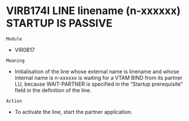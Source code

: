 # VIRB174I LINE linename (n-xxxxxx) STARTUP IS PASSIVE

`Module`
- VIR0B17

`Meaning`
- Initialisation of the line whose external name is linename and whose internal name is n-xxxxxx is waiting for a VTAM BIND from its partner LU, because WAIT-PARTNER is specified in the “Startup prerequisite” field in the definition of the line.

`Action`
- To activate the line, start the partner application.
